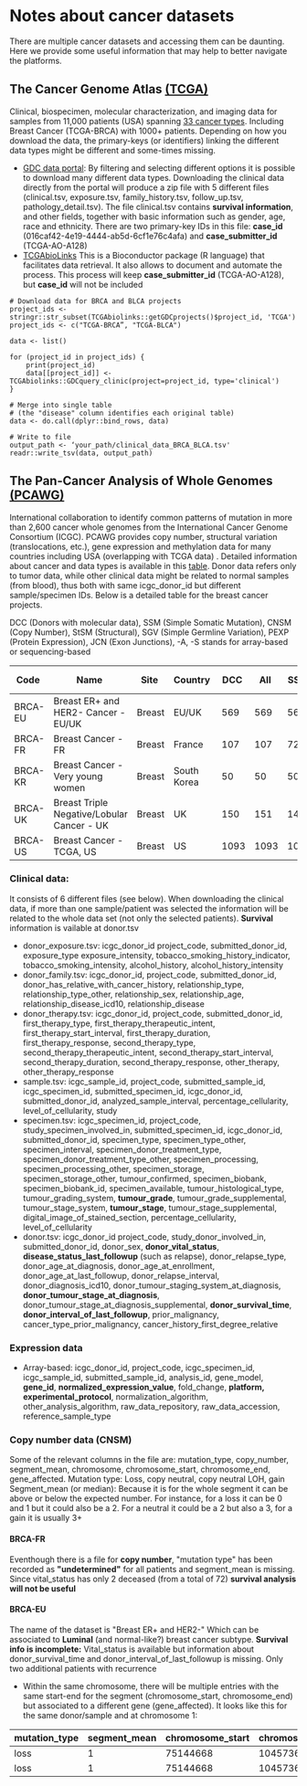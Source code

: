 # Notes about cancer datasets
There are multiple cancer datasets and accessing them can be daunting. Here we provide some useful information that may help to better navigate the platforms.  

## The Cancer Genome Atlas [(TCGA)](https://www.cancer.gov/ccg/research/genome-sequencing/tcga)
Clinical, biospecimen, molecular characterization, and imaging data for samples from 11,000 patients (USA) spanning [33 cancer types](https://www.cancer.gov/ccg/research/genome-sequencing/tcga/studied-cancers). Including Breast Cancer (TCGA-BRCA) with 1000+ patients. Depending on how you download the data, the primary-keys (or identifiers) linking the different data types might be different and some-times missing.
+ [GDC data portal](https://portal.gdc.cancer.gov/): By filtering and selecting different options it is possible to download many different data types. Downloading the clinical data directly from the portal will produce a zip file with 5 different files (clinical.tsv, exposure.tsv, family_history.tsv, follow_up.tsv, pathology_detail.tsv). The file clinical.tsv contains **survival information**, and other fields, together with basic information such as gender, age, race and ethnicity. There are two primary-key IDs in this file: **case_id** (016caf42-4e19-4444-ab5d-6cf1e76c4afa) and	**case_submitter_id** (TCGA-AO-A128)
+ [TCGAbioLinks](https://bioconductor.org/packages/release/bioc/html/TCGAbiolinks.html)
This is a Bioconductor package (R language) that facilitates data retrieval. It also allows to document and automate the process. This process will keep **case_submitter_id** (TCGA-AO-A128), but **case_id** will not be included
```
# Download data for BRCA and BLCA projects
project_ids <- stringr::str_subset(TCGAbiolinks::getGDCprojects()$project_id, 'TCGA')
project_ids <- c("TCGA-BRCA”, "TCGA-BLCA")

data <- list()

for (project_id in project_ids) {
    print(project_id)
    data[[project_id]] <- TCGAbiolinks::GDCquery_clinic(project=project_id, type='clinical')
}

# Merge into single table
# (the "disease" column identifies each original table)
data <- do.call(dplyr::bind_rows, data)

# Write to file
output_path <- ‘your_path/clinical_data_BRCA_BLCA.tsv'
readr::write_tsv(data, output_path)
```

## The Pan-Cancer Analysis of Whole Genomes [(PCAWG)](https://dcc.icgc.org/pcawg)
International collaboration to identify common patterns of mutation in more than 2,600 cancer whole genomes from the International Cancer Genome Consortium (ICGC). PCAWG provides copy number, structural variation (translocations, etc.), gene expression and methylation data for many countries including USA (overlapping with TCGA data) . Detailed information about cancer and data types is available in this [table](https://dcc.icgc.org/projects/details). Donor data refers only to tumor data, while other clinical data might be related to normal samples (from blood), thus both with same icgc_donor_id but different sample/specimen IDs. Below is a detailed table for the breast cancer projects. 

DCC (Donors with molecular data), SSM (Simple Somatic Mutation), CNSM (Copy Number), StSM (Structural), SGV (Simple Germline Variation), PEXP (Protein Expression), JCN (Exon Junctions), -A, -S stands for array-based or sequencing-based

Code |Name |Site |Country |DCC |All |SSM |CNSM |StSM |SGV |METH-A |METH-S |EXP-A |EXP-S |PEXP |miRNA-S |JCN 
--- | --- | ---  | --- | ---  | --- | ---  | --- | ---  | --- | ---  | --- | ---  | --- | --- | --- | --- 
BRCA-EU|Breast ER+ and HER2- Cancer - EU/UK|Breast|EU/UK|569|569|569|344|544|--|--|--|--|--|--|--|--
BRCA-FR|Breast Cancer - FR|Breast|France|107|107|72|72|72|72|--|--|99|--|--|--|--
BRCA-KR|Breast Cancer - Very young women|Breast|South Korea|50|50|50|--|--|50|--|--|--|50|--|--|--
BRCA-UK|Breast Triple Negative/Lobular Cancer - UK|Breast|UK|150|151|141|112|30|--|--|--|--|--|--|--|--
BRCA-US|Breast Cancer - TCGA, US|Breast|US|1093|1093|1020|1045|--|--|1013|--|529|1041|298|1026|--
### Clinical data: 
It consists of 6 different files (see below). When downloading the clinical data, if more than one sample/patient was selected the information will be related to the whole data set (not only the selected patients). **Survival** information is vailable at donor.tsv
+ donor_exposure.tsv: icgc_donor_id	project_code, submitted_donor_id, exposure_type	exposure_intensity, tobacco_smoking_history_indicator, tobacco_smoking_intensity, alcohol_history, alcohol_history_intensity
+ donor_family.tsv: icgc_donor_id, project_code, submitted_donor_id, donor_has_relative_with_cancer_history, relationship_type, relationship_type_other, relationship_sex, relationship_age, relationship_disease_icd10, relationship_disease
+ donor_therapy.tsv: icgc_donor_id, project_code, submitted_donor_id, first_therapy_type, first_therapy_therapeutic_intent, first_therapy_start_interval, first_therapy_duration, first_therapy_response, second_therapy_type, second_therapy_therapeutic_intent, second_therapy_start_interval, second_therapy_duration, second_therapy_response, other_therapy, other_therapy_response
+ sample.tsv: icgc_sample_id, project_code, submitted_sample_id, icgc_specimen_id, submitted_specimen_id, icgc_donor_id, submitted_donor_id, analyzed_sample_interval, percentage_cellularity, level_of_cellularity, study
+ specimen.tsv: icgc_specimen_id, project_code, study_specimen_involved_in, submitted_specimen_id, icgc_donor_id, submitted_donor_id, specimen_type, specimen_type_other, specimen_interval, specimen_donor_treatment_type, specimen_donor_treatment_type_other, specimen_processing, specimen_processing_other, specimen_storage, specimen_storage_other, tumour_confirmed, specimen_biobank, specimen_biobank_id, specimen_available, tumour_histological_type, tumour_grading_system, **tumour_grade**, tumour_grade_supplemental, tumour_stage_system, **tumour_stage**, tumour_stage_supplemental, digital_image_of_stained_section, percentage_cellularity, level_of_cellularity
+ donor.tsv: icgc_donor_id	project_code, study_donor_involved_in, submitted_donor_id, donor_sex, **donor_vital_status**, **disease_status_last_followup** (such as relapse), donor_relapse_type, donor_age_at_diagnosis, donor_age_at_enrollment, donor_age_at_last_followup, donor_relapse_interval, donor_diagnosis_icd10, donor_tumour_staging_system_at_diagnosis, **donor_tumour_stage_at_diagnosis**, donor_tumour_stage_at_diagnosis_supplemental, **donor_survival_time**, **donor_interval_of_last_followup**, prior_malignancy, cancer_type_prior_malignancy, cancer_history_first_degree_relative
###  Expression data
+ Array-based: icgc_donor_id, project_code, icgc_specimen_id, icgc_sample_id, submitted_sample_id, analysis_id, gene_model, **gene_id**, **normalized_expression_value**, fold_change, **platform, experimental_protocol**, normalization_algorithm, other_analysis_algorithm, raw_data_repository, raw_data_accession, reference_sample_type
### Copy number data (CNSM)
Some of the relevant columns in the file are: mutation_type, copy_number, segment_mean, chromosome, chromosome_start, chromosome_end, gene_affected.
Mutation type: Loss, copy neutral, copy neutral LOH, gain
Segment_mean (or median): Because it is for the whole segment it can be above or below the expected number. For instance, for a loss it can be 0 and 1 but it could also be a 2. For a neutral it could be a 2 but also a 3, for a gain it is usually 3+
#### BRCA-FR
Eventhough there is a file for **copy number**, "mutation type" has been recorded as **"undetermined"** for all patients and segment_mean is missing. Since vital_status has only 2 deceased (from a total of 72) **survival analysis will not be useful**
#### BRCA-EU
The name of the dataset is "Breast ER+ and HER2-" Which can be associated to **Luminal** (and normal-like?) breast cancer subtype. **Survival info is incomplete:** Vital_status is available but information about donor_survival_time and donor_interval_of_last_followup is missing. Only two additional patients with recurrence
+ Within the same chromosome, there will be multiple entries with the same start-end for the segment (chromosome_start, chromosome_end) but associated to a different gene (gene_affected). It looks like this for the same donor/sample and at chromosome 1:
    
mutation_type |	segment_mean | chromosome_start | chromosome_end | gene_affected
--- | --- | --- | --- | ---
loss	| 1 | 75144668	| 104573697 | ENSG00000162654
loss	| 1 | 75144668	| 104573697 | ENSG00000162692
